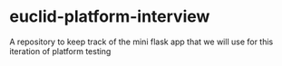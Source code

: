 # euclid-platform-interview
A repository to keep track of the mini flask app that we will use for this iteration of platform testing

